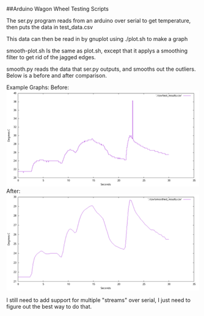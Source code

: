 ##Arduino Wagon Wheel Testing Scripts

The ser.py program reads from an arduino over serial to get temperature, then puts the data in test_data.csv

This data can then be read in by gnuplot using ./plot.sh to make a graph

smooth-plot.sh Is the same as plot.sh, except that it applys a smoothing filter to get rid of the jagged edges.

smooth.py reads the data that ser.py outputs, and smooths out the outliers. Below is a before and after comparison.

Example Graphs:
Before:
![preprocessed out.png](./processing_demo/out.png)
After:
![processed out.png](./processing_demo/processed-out.png)

I still need to add support for multiple "streams" over serial, I just need to figure out the best way to do that.